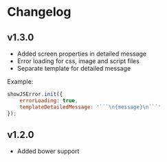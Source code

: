 # Changelog

## v1.3.0
- Added screen properties in detailed message
- Error loading for css, image and script files
- Separate template for detailed message

Example:
```js
showJSError.init({
    errorLoading: true,
    templateDetailedMessage: '```\n{message}\n```'
});
```

## v1.2.0
- Added bower support